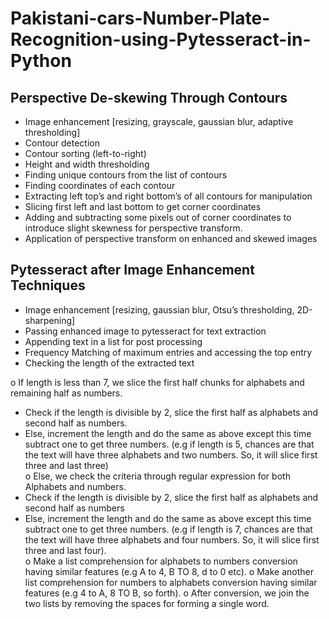 # Pakistani-cars-Number-Plate-Recognition-using-Pytesseract-in-Python

## Perspective De-skewing Through Contours

-	Image enhancement [resizing, grayscale, gaussian blur, adaptive thresholding]
-	Contour detection
-	Contour sorting (left-to-right)
-	Height and width thresholding
-	Finding unique contours from the list of contours
-	Finding coordinates of each contour
-	Extracting left top’s and right bottom’s of all contours for manipulation
-	Slicing first left and last bottom to get corner coordinates  
-	Adding and subtracting some pixels out of corner coordinates to introduce slight skewness for perspective transform.
-	Application of perspective transform on enhanced and skewed images

## Pytesseract after Image Enhancement Techniques

-	Image enhancement [resizing, gaussian blur, Otsu’s thresholding, 2D-sharpening]
-	Passing enhanced image to pytesseract for text extraction
-	Appending text in a list for post processing
-	Frequency Matching of maximum entries and accessing the top entry
-	Checking the length of the extracted text

o	If length is less than 7, we slice the first half chunks for alphabets and remaining half as numbers. 
-	Check if the length is divisible by 2, slice the first half as alphabets and second half as numbers.
-	Else, increment the length and do the same as above except this time subtract one to get three numbers. (e.g if length is 5, chances are that the text will have three alphabets and two numbers. So, it will slice first three and last three)  
o	Else, we check the criteria through regular expression for both Alphabets and numbers.
-	Check if the length is divisible by 2, slice the first half as alphabets and second half as numbers
-	Else, increment the length and do the same as above except this time subtract one to get three numbers. (e.g if length is 7, chances are that the text will have three alphabets and four numbers. So, it will slice first three and last four).  
o	Make a list comprehension for alphabets to numbers conversion having similar features (e.g A to 4, B TO 8, d to 0 etc). 
o	Make another list comprehension for numbers to alphabets conversion having similar features (e.g 4 to A, 8 TO B, so forth). 
o	After conversion, we join the two lists by removing the spaces for forming a single word. 
